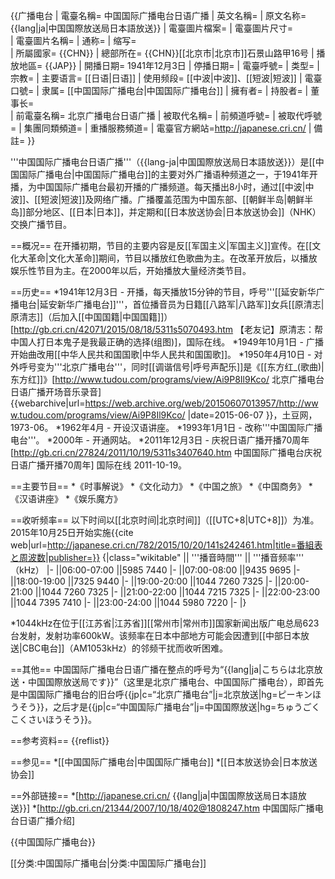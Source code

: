 {{广播电台
| 電臺名稱= 中国国际广播电台日语广播
| 英文名稱= 
| 原文名称= {{lang|ja|中国国際放送局日本語放送}}
| 電臺圖片檔案= 
| 電臺圖片尺寸=  
| 電臺圖片名稱=
| 通称= 
| 缩写=  
| 所屬國家= {{CHN}}
| 總部所在= {{CHN}}[[北京市|北京市]]石景山路甲16号
| 播放地區= {{JAP}}
| 開播日期= 1941年12月3日
| 停播日期= 
| 電臺呼號= 
| 类型= 
| 宗教= 
| 主要语言= [[日语|日语]]
| 使用频段= [[中波|中波]]、[[短波|短波]]
| 電臺口號= 
| 隶属= [[中国国际广播电台|中国国际广播电台]]
| 擁有者=
| 持股者=
| 董事长=  
| 前電臺名稱= 北京广播电台日语广播
| 被取代名稱= 
| 前頻道呼號= 
| 被取代呼號= 
| 集團同類頻道= 
| 重播服務頻道= 
| 電臺官方網站=http://japanese.cri.cn/
| 備註=
}}

'''中国国际广播电台日语广播'''（{{lang-ja|中国国際放送局日本語放送}}）是[[中国国际广播电台|中国国际广播电台]]的主要对外广播语种频道之一，于1941年开播，为中国国际广播电台最初开播的广播频道。每天播出8小时，通过[[中波|中波]]、[[短波|短波]]及网络广播。广播覆盖范围为中国东部、[[朝鲜半岛|朝鲜半岛]]部分地区、[[日本|日本]]，并定期和[[日本放送协会|日本放送协会]]（NHK）交换广播节目。

==概况==
在开播初期，节目的主要内容是反[[军国主义|军国主义]]宣传。在[[文化大革命|文化大革命]]期间，节目以播放红色歌曲为主。在改革开放后，以播放娱乐性节目为主。在2000年以后，开始播放大量经济类节目。

==历史==
*1941年12月3日 - 开播，每天播放15分钟的节目，呼号'''[[延安新华广播电台|延安新华广播电台]]'''，首位播音员为日籍[[八路军|八路军]]女兵[[原清志|原清志]]（后加入[[中国国籍|中国国籍]]）<ref>[http://gb.cri.cn/42071/2015/08/18/5311s5070493.htm 【老友记】原清志：帮中国人打日本鬼子是我最正确的选择(组图)]，国际在线</ref>。
*1949年10月1日 - 广播开始曲改用[[中华人民共和国国歌|中华人民共和国国歌]]。
*1950年4月10日 - 对外呼号变为'''北京广播电台'''，同时[[调谐信号|呼号声配乐]]是《[[东方红_(歌曲)|东方红]]》<ref>[http://www.tudou.com/programs/view/Ai9P8Il9Kco/ 北京广播电台日语广播开场音乐录音] {{webarchive|url=https://web.archive.org/web/20150607013957/http://www.tudou.com/programs/view/Ai9P8Il9Kco/ |date=2015-06-07 }}，土豆网，1973-06</ref>。
*1962年4月 - 开设汉语讲座。
*1993年1月1日 - 改称'''中国国际广播电台'''。
*2000年 - 开通网站。
*2011年12月3日 - 庆祝日语广播开播70周年<ref>[http://gb.cri.cn/27824/2011/10/19/5311s3407640.htm 中国国际广播电台庆祝日语广播开播70周年] 国际在线 2011-10-19</ref>。

==主要节目==
*《时事解说》
*《文化动力》
*《中国之旅》
*《中国商务》
*《汉语讲座》
*《娱乐魔方》

==收听频率==
以下时间以[[北京时间|北京时间]]（[[UTC+8|UTC+8]]）为准。2015年10月25日开始实施<ref>{{cite web|url=http://japanese.cri.cn/782/2015/10/20/141s242461.htm|title=番組表と周波数|publisher=}}</ref>
{|class="wikitable"
|| '''播音時間''' || '''播音频率''' （kHz）
|-
||06:00-07:00 ||5985 7440
|-
||07:00-08:00 ||9435 9695
|-
||18:00-19:00 ||7325 9440
|-
||19:00-20:00 ||1044 7260 7325
|-
||20:00-21:00 ||1044 7260 7325
|-
||21:00-22:00 ||1044 7215 7325
|-
||22:00-23:00 ||1044 7395 7410
|-
||23:00-24:00 ||1044 5980 7220
|-
|}

*1044kHz在位于[[江苏省|江苏省]][[常州市|常州市]]国家新闻出版广电总局623台发射，发射功率600kW。该频率在日本中部地方可能会因遭到[[中部日本放送|CBC电台]]（AM1053kHz）的邻频干扰而收听困难。

==其他==
中国国际广播电台日语广播在整点的呼号为“{{lang|ja|こちらは北京放送・中国国際放送局です}}”（这里是北京广播电台、中国国际广播电台），即首先是中国国际广播电台的旧台呼{{jp|c=“北京广播电台”|j=北京放送|hg=ピーキンほうそう}}，之后才是{{jp|c=“中国国际广播电台”|j=中国国際放送|hg=ちゅうごくこくさいほうそう}}。

==参考资料==
{{reflist}}

==参见==
*[[中国国际广播电台|中国国际广播电台]]
*[[日本放送协会|日本放送协会]]

==外部链接==
*[http://japanese.cri.cn/ {{lang|ja|中国国際放送局日本語放送}}]
*[http://gb.cri.cn/21344/2007/10/18/402@1808247.htm 中国国际广播电台日语广播介绍]

{{中国国际广播电台}}

[[分类:中国国际广播电台|分类:中国国际广播电台]]
